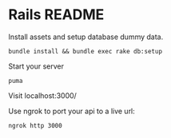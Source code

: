 # Rails README


Install assets and setup database dummy data.

`bundle install && bundle exec rake db:setup`

Start your server

`puma`

Visit localhost:3000/


Use ngrok to port your api to a live url:

`ngrok http 3000`
